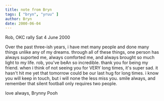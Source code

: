 ```yaml
---
title: note from Bryn
tags: [ "bryn", "yruu" ]
author: Bryn
date: 2000-06-04
---
```


Rob,           OKC rally Sat 4 June 2000

Over the past three-ish years, i have met many people
and done many things unlike any of my dreams.  through
all of these things, one person has always suported
me, always comforted me, and always brought so much
light to my life.  rob, you've beAn so incredible. 
thank you for being my friend.  when i think of not
seeing you for VERY long times, it's super sad.  it
hasn't hit me yet that tomorrow could be our last hug
for long times.  i know you will keep in touch, but i
will none the less miss you.   smile always, and
remember that silent football only requires two
people. 

love always,
Brynny Pooh
